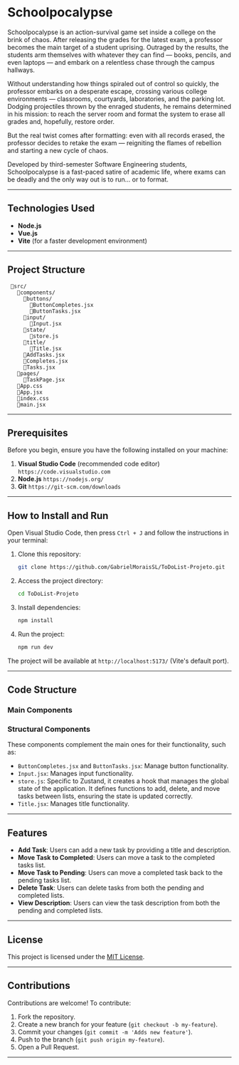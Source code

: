 # Schoolpocalypse
Schoolpocalypse is an action-survival game set inside a college on the brink of chaos. After releasing the grades for the latest exam, a professor becomes the main target of a student uprising. Outraged by the results, the students arm themselves with whatever they can find — books, pencils, and even laptops — and embark on a relentless chase through the campus hallways.

Without understanding how things spiraled out of control so quickly, the professor embarks on a desperate escape, crossing various college environments — classrooms, courtyards, laboratories, and the parking lot. Dodging projectiles thrown by the enraged students, he remains determined in his mission: to reach the server room and format the system to erase all grades and, hopefully, restore order.

But the real twist comes after formatting: even with all records erased, the professor decides to retake the exam — reigniting the flames of rebellion and starting a new cycle of chaos.

Developed by third-semester Software Engineering students, Schoolpocalypse is a fast-paced satire of academic life, where exams can be deadly and the only way out is to run... or to format.

-----

## Technologies Used

  - **Node.js**
  - **Vue.js**
  - **Vite** (for a faster development environment)

-----

## Project Structure

```
 📂src/
   📂components/
     📂buttons/
       📄ButtonCompletes.jsx
       📄ButtonTasks.jsx
     📂input/
       📄Input.jsx
     📂state/
       📄store.js
     📂title/
       📄Title.jsx
     📄AddTasks.jsx
     📄Completes.jsx
     📄Tasks.jsx
   📂pages/
     📄TaskPage.jsx
   📄App.css
   📄App.jsx
   📄index.css
   📄main.jsx
```

-----

## Prerequisites

Before you begin, ensure you have the following installed on your machine:

1.  **Visual Studio Code** (recommended code editor) `https://code.visualstudio.com`
2.  **Node.js** `https://nodejs.org/`
3.  **Git** `https://git-scm.com/downloads`

-----

## How to Install and Run

Open Visual Studio Code, then press `Ctrl + J` and follow the instructions in your terminal:

1.  Clone this repository:

    ```bash
    git clone https://github.com/GabrielMoraisSL/ToDoList-Projeto.git
    ```

2.  Access the project directory:

    ```bash
    cd ToDoList-Projeto
    ```

3.  Install dependencies:

    ```bash
    npm install
    ```

4.  Run the project:

    ```bash
    npm run dev
    ```

The project will be available at `http://localhost:5173/` (Vite's default port).

-----

## Code Structure

### Main Components

### Structural Components

These components complement the main ones for their functionality, such as:

  - `ButtonCompletes.jsx` and `ButtonTasks.jsx`: Manage button functionality.
  - `Input.jsx`: Manages input functionality.
  - `store.js`: Specific to Zustand, it creates a hook that manages the global state of the application. It defines functions to add, delete, and move tasks between lists, ensuring the state is updated correctly.
  - `Title.jsx`: Manages title functionality.

-----

## Features

  - **Add Task**: Users can add a new task by providing a title and description.
  - **Move Task to Completed**: Users can move a task to the completed tasks list.
  - **Move Task to Pending**: Users can move a completed task back to the pending tasks list.
  - **Delete Task**: Users can delete tasks from both the pending and completed lists.
  - **View Description**: Users can view the task description from both the pending and completed lists.

-----

## License

This project is licensed under the [MIT License](https://www.google.com/search?q=LICENSE).

-----

## Contributions

Contributions are welcome\! To contribute:

1.  Fork the repository.
2.  Create a new branch for your feature (`git checkout -b my-feature`).
3.  Commit your changes (`git commit -m 'Adds new feature'`).
4.  Push to the branch (`git push origin my-feature`).
5.  Open a Pull Request.

-----
